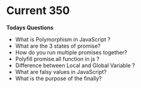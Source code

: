 # Current 350

**Todays Questions**

- What is Polymorphism in JavaScript ?
- What are the 3 states of promise?
- How do you run multiple promises together?
- Polyfill promise.all function in js ?
- Difference between Local and Global Variable ?
- What are falsy values in JavaScript?
- What is the purpose of the finally?
